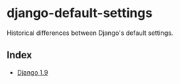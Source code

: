 # django-default-settings #

Historical differences between Django's default settings.

## Index ##

-   [Django 1.9](docs/1.9.md)
